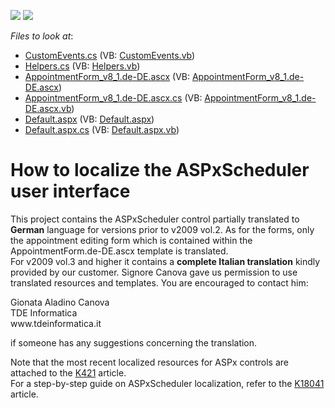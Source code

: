 <!-- default badges list -->
[![](https://img.shields.io/badge/Open_in_DevExpress_Support_Center-FF7200?style=flat-square&logo=DevExpress&logoColor=white)](https://supportcenter.devexpress.com/ticket/details/E437)
[![](https://img.shields.io/badge/📖_How_to_use_DevExpress_Examples-e9f6fc?style=flat-square)](https://docs.devexpress.com/GeneralInformation/403183)
<!-- default badges end -->
<!-- default file list -->
*Files to look at*:

* [CustomEvents.cs](./CS/WebSite/App_Code/CustomEvents.cs) (VB: [CustomEvents.vb](./VB/WebSite/App_Code/CustomEvents.vb))
* [Helpers.cs](./CS/WebSite/App_Code/Helpers.cs) (VB: [Helpers.vb](./VB/WebSite/App_Code/Helpers.vb))
* [AppointmentForm_v8_1.de-DE.ascx](./CS/WebSite/CustomForms/AppointmentForm_v8_1.de-DE.ascx) (VB: [AppointmentForm_v8_1.de-DE.ascx](./VB/WebSite/CustomForms/AppointmentForm_v8_1.de-DE.ascx))
* [AppointmentForm_v8_1.de-DE.ascx.cs](./CS/WebSite/CustomForms/AppointmentForm_v8_1.de-DE.ascx.cs) (VB: [AppointmentForm_v8_1.de-DE.ascx.vb](./VB/WebSite/CustomForms/AppointmentForm_v8_1.de-DE.ascx.vb))
* [Default.aspx](./CS/WebSite/Default.aspx) (VB: [Default.aspx](./VB/WebSite/Default.aspx))
* [Default.aspx.cs](./CS/WebSite/Default.aspx.cs) (VB: [Default.aspx.vb](./VB/WebSite/Default.aspx.vb))
<!-- default file list end -->
# How to localize the ASPxScheduler user interface


<p>This project contains the ASPxScheduler control partially translated to <strong>German</strong> language for versions prior to v2009 vol.2. As for the forms, only the appointment editing form which is contained within the AppointmentForm.de-DE.ascx template is translated.<br />
For v2009 vol.3 and higher it contains a <strong>complete Italian translation</strong> kindly provided by our customer. Signore Canova gave us permission to use translated resources and templates. You are encouraged to contact him:</p><p>Gionata Aladino Canova<br />
TDE Informatica<br />
www.tdeinformatica.it</p><p>if someone has any suggestions concerning the translation. </p><p>Note that the most recent localized resources for ASPx controls are attached to the <a href="https://www.devexpress.com/Support/Center/p/K421">K421</a> article.<br />
For a step-by-step guide on ASPxScheduler localization, refer to the <a href="https://www.devexpress.com/Support/Center/p/K18041">K18041</a> article.</p>

<br/>


